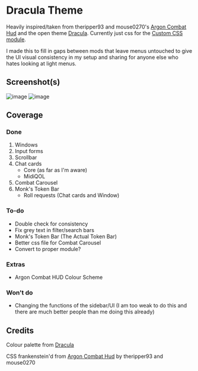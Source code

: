 # Dracula Theme
Heavily inspired/taken from theripper93 and mouse0270's [Argon Combat Hud](https://github.com/theripper93/enhancedcombathud/) and the open theme [Dracula](https://draculatheme.com). Currently just css for the [Custom CSS module](https://github.com/cswendrowski/FoundryVTT-Custom-CSS).

I made this to fill in gaps between mods that leave menus untouched to give the UI visual consistency in my setup and sharing for anyone else who hates looking at light menus.

## Screenshot(s)
![image](https://user-images.githubusercontent.com/95392008/146146871-efb58e86-5c47-43ca-b6ae-9e133509810d.png)
![image](https://user-images.githubusercontent.com/95392008/146161349-1f5b225c-97fc-4018-ba8d-dc2fc8873070.png)

## Coverage
### Done
1. Windows
2. Input forms
3. Scrollbar
4. Chat cards
     - Core (as far as I'm aware)
     - MidiQOL
6. Combat Carousel
7. Monk's Token Bar
     - Roll requests (Chat cards and Window)

### To-do
- Double check for consistency
- Fix grey text in filter/search bars
- Monk's Token Bar (The Actual Token Bar)
- Better css file for Combat Carousel
- Convert to proper module?

### Extras
- Argon Combat HUD Colour Scheme

### Won't do
- Changing the functions of the sidebar/UI (I am too weak to do this and there are much better people than me doing this already)

## Credits
Colour palette from [Dracula](https://draculatheme.com)

CSS frankenstein'd from [Argon Combat Hud](https://github.com/theripper93/enhancedcombathud/) by theripper93 and mouse0270
